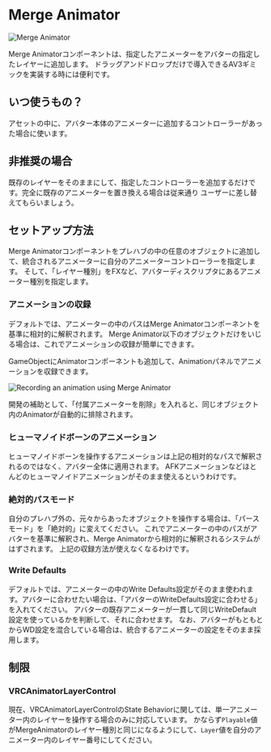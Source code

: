 ﻿# Merge Animator

![Merge Animator](merge-animator.png)

Merge Animatorコンポーネントは、指定したアニメーターをアバターの指定したレイヤーに追加します。
ドラッグアンドドロップだけで導入できるAV3ギミックを実装する時には便利です。

## いつ使うもの？

アセットの中に、アバター本体のアニメーターに追加するコントローラーがあった場合に使います。

## 非推奨の場合

既存のレイヤーをそのままにして、指定したコントローラーを追加するだけです。完全に既存のアニメーターを置き換える場合は従来通り
ユーザーに差し替えてもらいましょう。

## セットアップ方法

Merge Animatorコンポーネントをプレハブの中の任意のオブジェクトに追加して、統合されるアニメーターに自分のアニメーターコントローラーを指定します。
そして、「レイヤー種別」をFXなど、アバターディスクリプタにあるアニメーター種別を指定します。

### アニメーションの収録

デフォルトでは、アニメーターの中のパスはMerge Animatorコンポーネントを基準に相対的に解釈されます。
Merge Animator以下のオブジェクトだけをいじる場合は、これでアニメーションの収録が簡単にできます。

GameObjectにAnimatorコンポーネントも追加して、Animationパネルでアニメーションを収録できます。

![Recording an animation using Merge Animator](merge-animator-record.png)

開発の補助として、「付属アニメーターを削除」を入れると、同じオブジェクト内のAnimatorが自動的に排除されます。

### ヒューマノイドボーンのアニメーション

ヒューマノイドボーンを操作するアニメーションは上記の相対的なパスで解釈されるのではなく、アバター全体に適用されます。
AFKアニメーションなどほとんどのヒューマノイドアニメーションがそのまま使えるというわけです。

### 絶対的パスモード

自分のプレハブ外の、元々からあったオブジェクトを操作する場合は、「パースモード」を「絶対的」に変えてください。
これでアニメーターの中のパスがアバターを基準に解釈され、Merge Animatorから相対的に解釈されるシステムがはずされます。
上記の収録方法が使えなくなるわけです。

### Write Defaults

デフォルトでは、アニメーターの中のWrite Defaults設定がそのまま使われます。アバターに合わせたい場合は、「アバターのWriteDefaults設定に合わせる」を入れてください。
アバターの既存アニメーターが一貫して同じWriteDefault設定を使っているかを判断して、それに合わせます。
なお、アバターがもともとからWD設定を混合している場合は、統合するアニメーターの設定をそのまま採用します。

## 制限

### VRCAnimatorLayerControl

現在、VRCAnimatorLayerControlのState Behaviorに関しては、単一アニメーター内のレイヤーを操作する場合のみに対応しています。
かならず`Playable`値がMergeAnimatorのレイヤー種別と同じになるようにして、`Layer`値を自分のアニメーター内のレイヤー番号にしてください。
